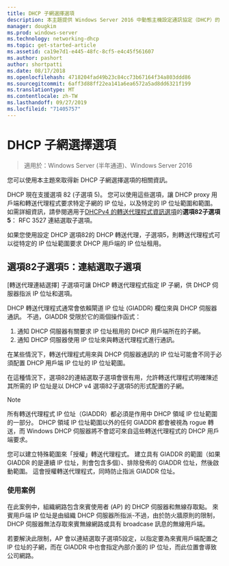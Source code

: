 ```yaml
---
title: DHCP 子網選擇選項
description: 本主題提供 Windows Server 2016 中動態主機設定通訊協定（DHCP）的 DHCP 子網選擇選項的相關資訊。
manager: dougkim
ms.prod: windows-server
ms.technology: networking-dhcp
ms.topic: get-started-article
ms.assetid: ca19e7d1-e445-48fc-8cf5-e4c45f561607
ms.author: pashort
author: shortpatti
ms.date: 08/17/2018
ms.openlocfilehash: 4718204fad49b23c84cc73b67164f34a803ddd86
ms.sourcegitcommit: 6aff3d88ff22ea141a6ea6572a5ad8dd6321f199
ms.translationtype: MT
ms.contentlocale: zh-TW
ms.lasthandoff: 09/27/2019
ms.locfileid: "71405757"
---
```

# <a name="dhcp-subnet-selection-options"></a>DHCP 子網選擇選項

>適用於：Windows Server (半年通道)、Windows Server 2016

您可以使用本主題來取得新 DHCP 子網選擇選項的相關資訊。

DHCP 現在支援選項 82 \(子選項 5\)。 您可以使用這些選項，讓 DHCP proxy 用戶端和轉送代理程式要求特定子網的 IP 位址，以及特定的 IP 位址範圍和範圍。  如需詳細資訊，請參閱適用于[DHCPv4 的轉送代理程式資訊選項](https://tools.ietf.org/html/rfc3527)的**選項82子選項 5**： RFC 3527 連結選取子選項。

如果您使用設定 DHCP 選項82的 DHCP 轉送代理，子選項5，則轉送代理程式可以從特定的 IP 位址範圍要求 DHCP 用戶端的 IP 位址租用。


## <a name="option-82-sub-option-5-link-selection-sub-option"></a>選項82子選項5：連結選取子選項

[轉送代理連結選擇] 子選項可讓 DHCP 轉送代理程式指定 IP 子網，供 DHCP 伺服器指派 IP 位址和選項。

DHCP 轉送代理程式通常會依賴閘道 IP 位址 \(GIADDR\) 欄位來與 DHCP 伺服器通訊。 不過，GIADDR 受限於它的兩個操作函式：

1. 通知 DHCP 伺服器有關要求 IP 位址租用的 DHCP 用戶端所在的子網。
2. 通知 DHCP 伺服器使用 IP 位址來與轉送代理程式進行通訊。

在某些情況下，轉送代理程式用來與 DHCP 伺服器通訊的 IP 位址可能會不同于必須配置 DHCP 用戶端 IP 位址的 IP 位址範圍。 

在這種情況下，選項82的連結選取子選項會很有用，允許轉送代理程式明確陳述其所需的 IP 位址是以 DHCP v4 選項82子選項5的形式配置的子網。

> [!NOTE]
>
> 所有轉送代理程式 IP 位址（GIADDR）都必須是作用中 DHCP 領域 IP 位址範圍的一部分。 DHCP 領域 IP 位址範圍以外的任何 GIADDR 都會被視為 rogue 轉送，而 Windows DHCP 伺服器將不會認可來自這些轉送代理程式的 DHCP 用戶端要求。
>
> 您可以建立特殊範圍來「授權」轉送代理程式。 建立具有 GIADDR 的範圍（如果 GIADDR 的是連續 IP 位址，則會包含多個）、排除發佈的 GIADDR 位址，然後啟動範圍。 這會授權轉送代理程式，同時防止指派 GIADDR 位址。


### <a name="use-case-scenario"></a>使用案例

在此案例中，組織網路包含來賓使用者 \(AP\) 的 DHCP 伺服器和無線存取點。 來賓用戶端 IP 位址是由組織 DHCP 伺服器所指派-不過，由於防火牆原則的限制，DHCP 伺服器無法存取來賓無線網路或具有 broadcase 訊息的無線用戶端。

若要解決此限制，AP 會以連結選取子選項5設定，以指定要為來賓用戶端配置之 IP 位址的子網，而在 GIADDR 中也會指定內部介面的 IP 位址，而此位置會導致公司網路。
